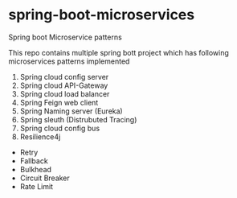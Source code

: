 # spring-boot-microservices
Spring boot Microservice patterns

This repo contains multiple spring bott project which has following microservices patterns implemented

1. Spring cloud config server
2. Spring cloud API-Gateway
3. Spring cloud load balancer
4. Spring Feign web client
5. Spring Naming server (Eureka)
6. Spring sleuth (Distrubuted Tracing)
7. Spring cloud config bus
8. Resilience4j
  - Retry
  - Fallback
  - Bulkhead
  - Circuit Breaker
  - Rate Limit
